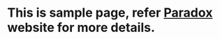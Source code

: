 # This is sample page, refer [Paradox](https://developer.lightbend.com/docs/paradox/current/index.html) website for more details.